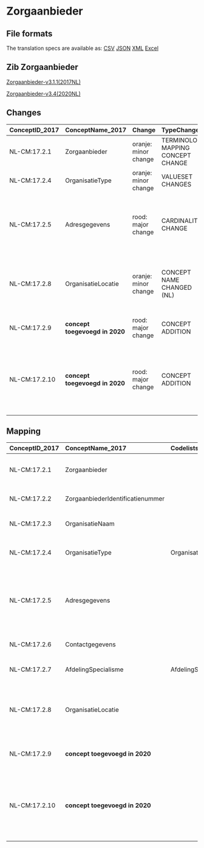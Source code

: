 # Zorgaanbieder
## File formats

The translation specs are available as: 
[CSV](../csv/Zorgaanbieder.csv) [JSON](../json/Zorgaanbieder.json) [XML](../xml/Zorgaanbieder.xml) [Excel](../excel/Zorgaanbieder.xlsx)



## Zib Zorgaanbieder

[Zorgaanbieder-v3.1.1(2017NL)](https://zibs.nl/wiki/Zorgaanbieder-v3.1.1(2017NL))

[Zorgaanbieder-v3.4(2020NL)](https://zibs.nl/wiki/Zorgaanbieder-v3.4(2020NL))









## Changes

| ConceptID_2017   | ConceptName_2017               | Change               | TypeChange                         | Impact_heen   | TRANSLATIE_spec_heen                                     | Impact_terug   | TRANSLATIE_spec_terug                                                                                                                                                           | Omschrijving                                                                                                       |
|:-----------------|:-------------------------------|:---------------------|:-----------------------------------|:--------------|:---------------------------------------------------------|:---------------|:--------------------------------------------------------------------------------------------------------------------------------------------------------------------------------|:-------------------------------------------------------------------------------------------------------------------|
| NL-CM:17.2.1     | Zorgaanbieder                  | oranje: minor change | TERMINOLOGY MAPPING CONCEPT CHANGE | Medium        | SCT DefintionCode  [blank] -> [257622000 Zorginstelling] | Medium         | SCT DefintionCode  [257622000 Zorginstelling] -> [blank]                                                                                                                        | SNOMED CT DefintionCode concept aangepast                                                                          |
| NL-CM:17.2.4     | OrganisatieType                | oranje: minor change | VALUESET CHANGES                   | Low           | valuesets 2017 -> valueset 2020 regel                    | Medium         | valuesets 2017 <- valueset 2020 regel                                                                                                                                           | Toevoegingen aan codeijst                                                                                          |
| NL-CM:17.2.5     | Adresgegevens                  | rood: major change   | CARDINALITY CHANGE                 | Low           | ZERO-TO-ONE TO ZERO-TO-MANY                              | High           | ZERO-TO-MANY TO ZERO-TO-ONE                                                                                                                                                     | Cardinaliteit adresgegevens in de zib's Zorgverlener, Zorgaanbieder en Contactpersoon verruimt van 0..1 naar 0..*  |
| NL-CM:17.2.8     | OrganisatieLocatie             | oranje: minor change | CONCEPT NAME CHANGED (NL)          | Medium        |                                                          | Medium         |                                                                                                                                                                                 | OrganisatieLocatie is hernoemd naar LocatieNaam. OrganisatieLocatie is in 2020 een NIEUWE container (NL-CM:17.2.9) |
| NL-CM:17.2.9     | **concept toegevoegd in 2020** | rood: major change   | CONCEPT ADDITION                   | Low           |                                                          | High           |                                                                                                                                                                                 | nieuwe container voor elementen LocatieNaam en LocatieNummer                                                       |
| NL-CM:17.2.10    | **concept toegevoegd in 2020** | rood: major change   | CONCEPT ADDITION                   | Low           |                                                          | High           | IF [blank]source->target ELSE [toon en stuur de inhoud van dit data item als vrije tekst naar een 2017 ontvanger] of misschien locatienaam+nummer concatenate doen op terugweg? | Nieuw element LocatieNummer                                                                                        |

## Mapping

| ConceptID_2017   | ConceptName_2017                 | Codelists_2017               | Change                  | ConceptID_2020   | ConceptName_2020                 | Codelists_2020               | Bits               | Omschrijving                                                                                                       | TypeChange                         | Impact_heen   | TRANSLATIE_spec_heen                                     | Impact_terug   | TRANSLATIE_spec_terug                                                                                                                                                           |
|:-----------------|:---------------------------------|:-----------------------------|:------------------------|:-----------------|:---------------------------------|:-----------------------------|:-------------------|:-------------------------------------------------------------------------------------------------------------------|:-----------------------------------|:--------------|:---------------------------------------------------------|:---------------|:--------------------------------------------------------------------------------------------------------------------------------------------------------------------------------|
| NL-CM:17.2.1     | Zorgaanbieder                    |                              | oranje: minor change    | NL-CM:17.2.1     | Zorgaanbieder                    |                              | ZIB-1189           | SNOMED CT DefintionCode concept aangepast                                                                          | TERMINOLOGY MAPPING CONCEPT CHANGE | Medium        | SCT DefintionCode  [blank] -> [257622000 Zorginstelling] | Medium         | SCT DefintionCode  [257622000 Zorginstelling] -> [blank]                                                                                                                        |
| NL-CM:17.2.2     | ZorgaanbiederIdentificatienummer |                              | groen: geen wijzigingen | NL-CM:17.2.2     | ZorgaanbiederIdentificatienummer |                              |                    |                                                                                                                    | NO CHANGE                          |               |                                                          |                |                                                                                                                                                                                 |
| NL-CM:17.2.3     | OrganisatieNaam                  |                              | groen: geen wijzigingen | NL-CM:17.2.3     | OrganisatieNaam                  |                              |                    |                                                                                                                    | NO CHANGE                          |               |                                                          |                |                                                                                                                                                                                 |
| NL-CM:17.2.4     | OrganisatieType                  | OrganisatieTypeCodelijst     | oranje: minor change    | NL-CM:17.2.4     | OrganisatieType                  | OrganisatieTypeCodelijst     | ZIB-678 ; ZIB-1171 | Toevoegingen aan codeijst                                                                                          | VALUESET CHANGES                   | Low           | valuesets 2017 -> valueset 2020 regel                    | Medium         | valuesets 2017 <- valueset 2020 regel                                                                                                                                           |
| NL-CM:17.2.5     | Adresgegevens                    |                              | rood: major change      | NL-CM:17.2.5     | Adresgegevens                    |                              | ZIB-960            | Cardinaliteit adresgegevens in de zib's Zorgverlener, Zorgaanbieder en Contactpersoon verruimt van 0..1 naar 0..*  | CARDINALITY CHANGE                 | Low           | ZERO-TO-ONE TO ZERO-TO-MANY                              | High           | ZERO-TO-MANY TO ZERO-TO-ONE                                                                                                                                                     |
| NL-CM:17.2.6     | Contactgegevens                  |                              | groen: geen wijzigingen | NL-CM:17.2.6     | Contactgegevens                  |                              |                    |                                                                                                                    | NO CHANGE                          |               |                                                          |                |                                                                                                                                                                                 |
| NL-CM:17.2.7     | AfdelingSpecialisme              | AfdelingSpecialismeCodelijst | groen: geen wijzigingen | NL-CM:17.2.7     | AfdelingSpecialisme              | AfdelingSpecialismeCodelijst |                    |                                                                                                                    | NO CHANGE                          |               |                                                          |                |                                                                                                                                                                                 |
| NL-CM:17.2.8     | OrganisatieLocatie               |                              | oranje: minor change    | NL-CM:17.2.8     | LocatieNaam                      |                              | ZIB-894            | OrganisatieLocatie is hernoemd naar LocatieNaam. OrganisatieLocatie is in 2020 een NIEUWE container (NL-CM:17.2.9) | CONCEPT NAME CHANGED (NL)          | Medium        |                                                          | Medium         |                                                                                                                                                                                 |
| NL-CM:17.2.9     | **concept toegevoegd in 2020**   |                              | rood: major change      | NL-CM:17.2.9     | OrganisatieLocatie               |                              | ZIB-894            | nieuwe container voor elementen LocatieNaam en LocatieNummer                                                       | CONCEPT ADDITION                   | Low           |                                                          | High           |                                                                                                                                                                                 |
| NL-CM:17.2.10    | **concept toegevoegd in 2020**   |                              | rood: major change      | NL-CM:17.2.10    | LocatieNummer                    |                              | ZIB-894            | Nieuw element LocatieNummer                                                                                        | CONCEPT ADDITION                   | Low           |                                                          | High           | IF [blank]source->target ELSE [toon en stuur de inhoud van dit data item als vrije tekst naar een 2017 ontvanger] of misschien locatienaam+nummer concatenate doen op terugweg? |

